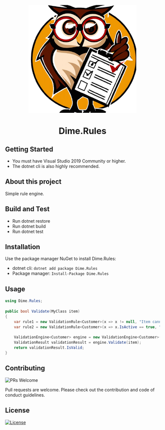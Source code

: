 <div align="center"><img src="assets/logo.png?raw=true" width="350" alt="Logo"></div>


<div align="center"><h1>Dime.Rules</h1></div>

## Getting Started

- You must have Visual Studio 2019 Community or higher.
- The dotnet cli is also highly recommended.

## About this project

Simple rule engine.

## Build and Test

- Run dotnet restore
- Run dotnet build
- Run dotnet test

## Installation

Use the package manager NuGet to install Dime.Rules:

- dotnet cli: `dotnet add package Dime.Rules`
- Package manager: `Install-Package Dime.Rules`

## Usage

``` csharp
using Dime.Rules;

public bool Validate(MyClass item)
{
    var rule1 = new ValidationRule<Customer>(x => x != null, "Item cannot be null");
    var rule2 = new ValidationRule<Customer>(x => x.IsActive == true, "IsActive needs to be true");

    ValidationEngine<Customer> engine = new ValidationEngine<Customer>(rule1, rule2);
    ValidationResult validationResult = engine.Validate(item);
    return validationResult.IsValid;
}
```

## Contributing

![PRs Welcome](https://img.shields.io/badge/PRs-welcome-brightgreen.svg?style=flat-square)

Pull requests are welcome. Please check out the contribution and code of conduct guidelines.

## License

[![License](http://img.shields.io/:license-mit-blue.svg?style=flat-square)](http://badges.mit-license.org)